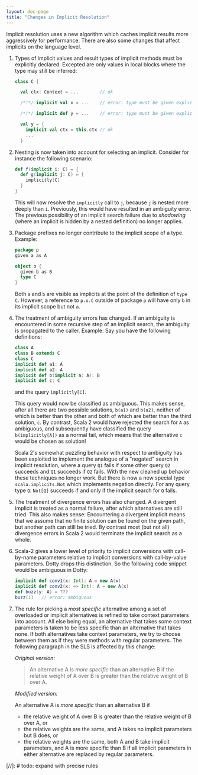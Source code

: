```yaml
---
layout: doc-page
title: "Changes in Implicit Resolution"
---
```


Implicit resolution uses a new algorithm which caches implicit results
more aggressively for performance. There are also some changes that
affect implicits on the language level.

 1. Types of implicit values and result types of implicit methods
    must be explicitly declared. Excepted are only values in local blocks
    where the type may still be inferred:
    ```scala
    class C {

      val ctx: Context = ...        // ok

      /*!*/ implicit val x = ...    // error: type must be given explicitly

      /*!*/ implicit def y = ...    // error: type must be given explicitly

      val y = {
        implicit val ctx = this.ctx // ok
        ...
      }
    ```
 2. Nesting is now taken into account for selecting an implicit.
    Consider for instance the following scenario:
    ```scala
    def f(implicit i: C) = {
      def g(implicit j: C) = {
        implicitly[C]
      }
    }
    ```
    This will now resolve the `implicitly` call to `j`, because `j` is nested
    more deeply than `i`. Previously, this would have resulted in an
    ambiguity error. The previous possibility of an implicit search failure
    due to _shadowing_ (where an implicit is hidden by a nested definition)
    no longer applies.

 3. Package prefixes no longer contribute to the implicit scope of a type.
    Example:
    ```scala
    package p
    given a as A

    object o {
      given b as B
      type C
    }
    ```
    Both `a` and `b` are visible as implicits at the point of the definition
    of `type C`. However, a reference to `p.o.C` outside of package `p` will
    have only `b` in its implicit scope but not `a`.

 4. The treatment of ambiguity errors has changed. If an ambiguity is encountered
    in some recursive step of an implicit search, the ambiguity is propagated to the caller.
    Example: Say you have the following definitions:
    ```scala
    class A
    class B extends C
    class C
    implicit def a1: A
    implicit def a2: A
    implicit def b(implicit a: A): B
    implicit def c: C
    ```
    and the query `implicitly[C]`.

    This query would now be classified as ambiguous. This makes sense, after all
    there are two possible solutions, `b(a1)` and `b(a2)`, neither of which is better
    than the other and both of which are better than the third solution, `c`.
    By contrast, Scala 2 would have rejected the search for `A` as
    ambiguous, and subsequently have classified the query `b(implicitly[A])` as a normal fail,
    which means that the alternative `c` would be chosen as solution!

    Scala 2's somewhat puzzling behavior with respect to ambiguity has been exploited to implement
    the analogue of a "negated" search in implicit resolution, where a query `Q1` fails if some
    other query `Q2` succeeds and `Q1` succeeds if `Q2` fails. With the new cleaned up behavior
    these techniques no longer work. But there is now a new special type `scala.implicits.Not`
    which implements negation directly. For any query type `Q`: `Not[Q]` succeeds if and only if
    the implicit search for `Q` fails.

 5. The treatment of divergence errors has also changed. A divergent implicit is
    treated as a normal failure, after which alternatives are still tried. This also makes
    sense: Encountering a divergent implicit means that we assume that no finite
    solution can be found on the given path, but another path can still be tried. By contrast
    most (but not all) divergence errors in Scala 2 would terminate the implicit
    search as a whole.

 6. Scala-2 gives a lower level of priority to implicit conversions with call-by-name
    parameters relative to implicit conversions with call-by-value parameters. Dotty
    drops this distinction. So the following code snippet would be ambiguous in Dotty:
    ```scala
    implicit def conv1(x: Int): A = new A(x)
    implicit def conv2(x: => Int): A = new A(x)
    def buzz(y: A) = ???
    buzz(1)   // error: ambiguous
    ```
 7. The rule for picking a _most specific_ alternative among a set of overloaded or implicit
    alternatives is refined to take context parameters into account. All else
    being equal, an alternative that takes some context parameters is taken to be less specific
    than an alternative that takes none. If both alternatives take context parameters, we try
    to choose between them as if they were methods with regular parameters.
    The following paragraph in the SLS is affected by this change:

    _Original version:_

    > An alternative A is _more specific_ than an alternative B if the relative weight of A over B is greater than the relative weight of B over A.

    _Modified version:_

    An alternative A is _more specific_ than an alternative B if

     - the relative weight of A over B is greater than the relative weight of B over A, or
     - the relative weights are the same, and A takes no implicit parameters but B does, or
     - the relative weights are the same, both A and B take implicit parameters, and
       A is more specific than B if all implicit parameters in either alternative are
       replaced by regular parameters.

[//]: # todo: expand with precise rules
